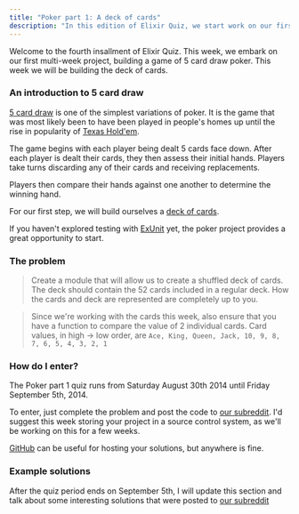 ```yaml
---
title: "Poker part 1: A deck of cards"
description: "In this edition of Elixir Quiz, we start work on our first multi week project, building a game of poker"
---
```


Welcome to the fourth insallment of Elixir Quiz. This week, we embark on our first multi-week project, building a game of 5 card draw poker. This week we will be building the deck of cards.

### An introduction to 5 card draw

[5 card draw](http://en.wikipedia.org/wiki/Five-card_draw) is one of the simplest variations of poker. It is the game that was most likely been to have been played in people's homes up until the rise in popularity of [Texas Hold'em](http://en.wikipedia.org/wiki/Texas_hold_'em).

The game begins with each player being dealt 5 cards face down. After each player is dealt their cards, they then assess their initial hands. Players take turns discarding any of their cards and receiving replacements.

Players then compare their hands against one another to determine the winning hand.

For our first step, we will build ourselves a [deck of cards](http://en.wikipedia.org/wiki/Standard_52-card_deck).

If you haven't explored testing with [ExUnit](http://elixir-lang.org/docs/stable/ex_unit/ExUnit.html) yet, the poker project provides a great opportunity to start.

### The problem

> Create a module that will allow us to create a shuffled deck of cards. The deck should contain the 52 cards included in a regular deck. How the cards and deck are represented are completely up to you.

> Since we're working with the cards this week, also ensure that you have a function to compare the value of 2 individual cards. Card values, in high -> low order, are `Ace, King, Queen, Jack, 10, 9, 8, 7, 6, 5, 4, 3, 2, 1`

### How do I enter?

The Poker part 1 quiz runs from Saturday August 30th 2014 until Friday September 5th, 2014.

To enter, just complete the problem and post the code to [our subreddit](http://reddit.com/r/elixirquiz). I'd suggest this week storing your project in a source control system, as we'll be working on this for a few weeks.

[GitHub](https://github.com) can be useful for hosting your solutions, but anywhere is fine.

### Example solutions

After the quiz period ends on September 5th, I will update this section and talk about some interesting solutions that were posted to [our subreddit](http://reddit.com/r/elixirquiz)
